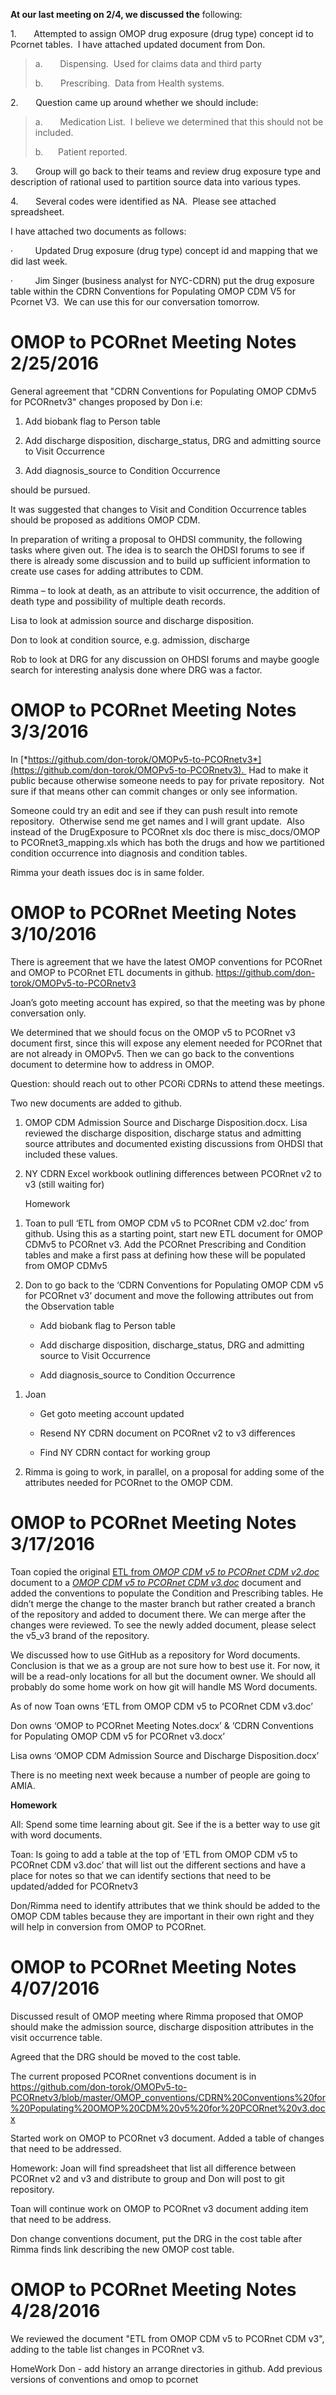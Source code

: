 **At our last meeting on 2/4, we discussed the** following:

1.       Attempted to assign OMOP drug exposure (drug type) concept id to Pcornet tables.  I have attached updated document from Don. 

> a.       Dispensing.  Used for claims data and third party  
>
> b.       Prescribing.  Data from Health systems.

2.       Question came up around whether we should include:

> a.       Medication List.  I believe we determined that this should not be included.
>
> b.      Patient reported.  

3.       Group will go back to their teams and review drug exposure type and description of rational used to partition source data into various types.

4.       Several codes were identified as NA.  Please see attached spreadsheet. 

I have attached two documents as follows:

·         Updated Drug exposure (drug type) concept id and mapping that we did last week.

·         Jim Singer (business analyst for NYC-CDRN) put the drug exposure table within the CDRN Conventions for Populating OMOP CDM V5 for Pcornet V3.  We can use this for our conversation tomorrow.

OMOP to PCORnet Meeting Notes 2/25/2016
=======================================

General agreement that "CDRN Conventions for Populating OMOP CDMv5 for PCORnetv3" changes proposed by Don i.e:

1.  Add biobank flag to Person table

2.  Add discharge disposition, discharge\_status, DRG and admitting source to Visit Occurrence

3.  Add diagnosis\_source to Condition Occurrence

should be pursued.

It was suggested that changes to Visit and Condition Occurrence tables should be proposed as additions OMOP CDM.

In preparation of writing a proposal to OHDSI community, the following tasks where given out. The idea is to search the OHDSI forums to see if there is already some discussion and to build up sufficient information to create use cases for adding attributes to CDM.

Rimma – to look at death, as an attribute to visit occurrence, the addition of death type and possibility of multiple death records.

Lisa to look at admission source and discharge disposition.

Don to look at condition source, e.g. admission, discharge

Rob to look at DRG for any discussion on OHDSI forums and maybe google search for interesting analysis done where DRG was a factor.

OMOP to PCORnet Meeting Notes 3/3/2016
======================================

In [*https://github.com/don-torok/OMOPv5-to-PCORnetv3*](https://github.com/don-torok/OMOPv5-to-PCORnetv3).  Had to make it public because otherwise someone needs to pay for private repository.  Not sure if that means other can commit changes or only see information.

Someone could try an edit and see if they can push result into remote repository.  Otherwise send me get names and I will grant update.  Also instead of the DrugExposure to PCORnet xls doc there is misc\_docs/OMOP to PCORnet3\_mapping.xls which has both the drugs and how we partitioned condition occurrence into diagnosis and condition tables.

Rimma your death issues doc is in same folder.

OMOP to PCORnet Meeting Notes 3/10/2016
=======================================

There is agreement that we have the latest OMOP conventions for PCORnet and OMOP to PCORnet ETL documents in github. <https://github.com/don-torok/OMOPv5-to-PCORnetv3>

Joan’s goto meeting account has expired, so that the meeting was by phone conversation only.

We determined that we should focus on the OMOP v5 to PCORnet v3 document first, since this will expose any element needed for PCORnet that are not already in OMOPv5. Then we can go back to the conventions document to determine how to address in OMOP.

Question: should reach out to other PCORi CDRNs to attend these meetings.

Two new documents are added to github.

1.  OMOP CDM Admission Source and Discharge Disposition.docx. Lisa reviewed the discharge disposition, discharge status and admitting source attributes and documented existing discussions from OHDSI that included these values.

2.  NY CDRN Excel workbook outlining differences between PCORnet v2 to v3 (still waiting for)

    Homework

<!-- -->

1.  Toan to pull ‘ETL from OMOP CDM v5 to PCORnet CDM v2.doc’ from github. Using this as a starting point, start new ETL document for OMOP CDMv5 to PCORnet v3. Add the PCORnet Prescribing and Condition tables and make a first pass at defining how these will be populated from OMOP CDMv5

2.  Don to go back to the ‘CDRN Conventions for Populating OMOP CDM v5 for PCORnet v3’ document and move the following attributes out from the Observation table

    -   Add biobank flag to Person table

    -   Add discharge disposition, discharge\_status, DRG and admitting source to Visit Occurrence

    -   Add diagnosis\_source to Condition Occurrence

<!-- -->

1.  Joan

    -   Get goto meeting account updated

    -   Resend NY CDRN document on PCORnet v2 to v3 differences

    -   Find NY CDRN contact for working group

2.  Rimma is going to work, in parallel, on a proposal for adding some of the attributes needed for PCORnet to the OMOP CDM.

OMOP to PCORnet Meeting Notes 3/17/2016
=======================================

Toan copied the original [ETL from *OMOP CDM v5 to PCORnet CDM v2.doc*](https://github.com/don-torok/OMOPv5-to-PCORnetv3/blob/v5_v3/OMOP5_to_PCORnet3/ETL%20from%20OMOP%20CDM%20v5%20to%20PCORnet%20CDM%20v2.doc) document to a [ *OMOP CDM v5 to PCORnet CDM v3.doc*](https://github.com/don-torok/OMOPv5-to-PCORnetv3/blob/v5_v3/OMOP5_to_PCORnet3/ETL%20from%20OMOP%20CDM%20v5%20to%20PCORnet%20CDM%20v2.doc) document and added the conventions to populate the Condition and Prescribing tables. He didn’t merge the change to the master branch but rather created a branch of the repository and added to document there. We can merge after the changes were reviewed. To see the newly added document, please select the v5\_v3 brand of the repository.

We discussed how to use GitHub as a repository for Word documents. Conclusion is that we as a group are not sure how to best use it. For now, it will be a read-only locations for all but the document owner. We should all probably do some home work on how git will handle MS Word documents.

As of now Toan owns ‘ETL from OMOP CDM v5 to PCORnet CDM v3.doc’

Don owns ‘OMOP to PCORnet Meeting Notes.docx’ & ‘CDRN Conventions for Populating OMOP CDM v5 for PCORnet v3.docx’

Lisa owns ‘OMOP CDM Admission Source and Discharge Disposition.docx’

There is no meeting next week because a number of people are going to AMIA.

**Homework**

All: Spend some time learning about git. See if the is a better way to use git with word documents.

Toan: Is going to add a table at the top of ‘ETL from OMOP CDM v5 to PCORnet CDM v3.doc’ that will list out the different sections and have a place for notes so that we can identify sections that need to be updated/added for PCORnetv3

Don/Rimma need to identify attributes that we think should be added to the OMOP CDM tables because they are important in their own right and they will help in conversion from OMOP to PCORnet.

OMOP to PCORnet Meeting Notes 4/07/2016
=======================================
Discussed result of OMOP meeting where Rimma proposed that OMOP should make the admission source, discharge disposition attributes in the visit occurrence table.  

Agreed that the DRG should be moved to the cost table.

The current proposed PCORnet conventions document is in https://github.com/don-torok/OMOPv5-to-PCORnetv3/blob/master/OMOP_conventions/CDRN%20Conventions%20for%20Populating%20OMOP%20CDM%20v5%20for%20PCORnet%20v3.docx

Started work on OMOP to PCORnet v3 document.  Added a table of changes that need to be addressed.

Homework:
Joan will find spreadsheet that list all difference between PCORnet v2 and v3 and distribute to group and Don will post to git repository.

Toan will continue work on OMOP to PCORnet v3 document adding item that need to be address.

Don change conventions document, put the DRG in the cost table after Rimma finds link describing the new OMOP cost table.

OMOP to PCORnet Meeting Notes 4/28/2016
================================================================
We reviewed the document "ETL from OMOP CDM v5 to PCORnet CDM v3", adding to the table list changes in PCORnet v3.

HomeWork
Don - add history an arrange directories in github.  Add previous versions of conventions and omop to pcornet







